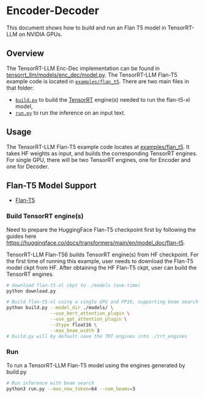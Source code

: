 # Encoder-Decoder

This document shows how to build and run an Flan T5 model in TensorRT-LLM on NVIDIA GPUs.

## Overview

The TensorRT-LLM Enc-Dec implementation can be found in [tensorrt_llm/models/enc_dec/model.py](../../tensorrt_llm/models/flan_t5/model.py). The TensorRT-LLM Flan-T5 example code is located in [`examples/flan_t5`](./). There are two main files in that folder:

 * [`build.py`](./build.py) to build the [TensorRT](https://developer.nvidia.com/tensorrt) engine(s) needed to run the flan-t5-xl model,
 * [`run.py`](./run.py) to run the inference on an input text.

## Usage

The TensorRT-LLM Flan-T5 example code locates at [examples/flan_t5](./). It takes HF weights as input, and builds the corresponding TensorRT engines. For single GPU, there will be two TensorRT engines, one for Encoder and one for Decoder.

## Flan-T5 Model Support
- [Flan-T5](https://huggingface.co/docs/transformers/main/en/model_doc/flan-t5)

### Build TensorRT engine(s)

Need to prepare the HuggingFace Flan-T5 checkpoint first by following the guides here https://huggingface.co/docs/transformers/main/en/model_doc/flan-t5.

TensorRT-LLM Flan-T56 builds TensorRT engine(s) from HF checkpoint. For the first time of running this example, user needs to download the Flan-T5 model ckpt from HF. After obtaining the HF Flan-T5 ckpt, user can build the TensorRT engines.

```bash
# download flan-t5-xl ckpt to ./models (one-time)
python download.py

# Build flan-t5-xl using a single GPU and FP16, supporting beam search up to 3 beam_width
python build.py --model_dir ./models/ \
                --use_bert_attention_plugin \
                --use_gpt_attention_plugin \
                --dtype float16 \
                --max_beam_width 3
# build.py will by default save the TRT engines into ./trt_engines
```

### Run

To run a TensorRT-LLM Flan-T5 model using the engines generated by build.py

```bash
# Run inference with beam search
python3 run.py --max_new_token=64 --num_beams=3
```
